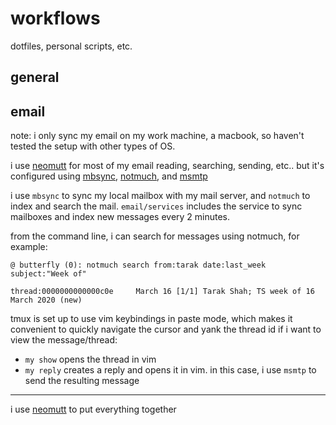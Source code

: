 # workflows

dotfiles, personal scripts, etc.

## general


## email

note: i only sync my email on my work machine, a macbook, so haven't tested the
setup with other types of OS.

i use [neomutt](https://neomutt.org/) for most of my email reading, searching,
sending, etc.. but it's configured using
[mbsync](http://isync.sourceforge.net/mbsync.html),
[notmuch](https://notmuchmail.org/), and [msmtp](https://marlam.de/msmtp/)

i use `mbsync` to sync my local mailbox with my mail server, and `notmuch` to
index and search the mail. `email/services` includes the service to sync
mailboxes and index new messages every 2 minutes.

from the command line, i can search for messages using notmuch, for example:

```
@ butterfly (0): notmuch search from:tarak date:last_week subject:"Week of"

thread:0000000000000c0e     March 16 [1/1] Tarak Shah; TS week of 16 March 2020 (new)
```

tmux is set up to use vim keybindings in paste mode, which makes it convenient
to quickly navigate the cursor and yank the thread id if i want to view the
message/thread:

- `my show` opens the thread in vim
- `my reply` creates a reply and opens it in vim. in this case, i use `msmtp`
  to send the resulting message


-----

i use [neomutt](https://neomutt.org/) to put everything together

